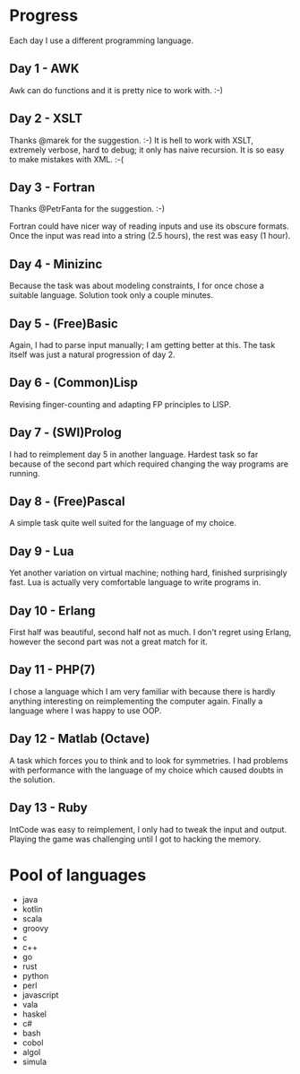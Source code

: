 # Progress

Each day I use a different programming language.

## Day 1 - AWK

Awk can do functions and it is pretty nice to work with. :-)

## Day 2 - XSLT

Thanks @marek for the suggestion. :-)
It is hell to work with XSLT, extremely verbose, hard to debug; it only has naive recursion.
It is so easy to make mistakes with XML. :-(

## Day 3 - Fortran

Thanks @PetrFanta for the suggestion. :-)

Fortran could have nicer way of reading inputs and use its obscure formats.
Once the input was read into a string (2.5 hours), the rest was easy (1 hour).

## Day 4 - Minizinc

Because the task was about modeling constraints, I for once chose a suitable language.
Solution took only a couple minutes.

## Day 5 - (Free)Basic

Again, I had to parse input manually; I am getting better at this.
The task itself was just a natural progression of day 2.

## Day 6 - (Common)Lisp

Revising finger-counting and adapting FP principles to LISP.

## Day 7 - (SWI)Prolog

I had to reimplement day 5 in another language.
Hardest task so far because of the second part which required changing the way programs are running.

## Day 8 - (Free)Pascal

A simple task quite well suited for the language of my choice.

## Day 9 - Lua

Yet another variation on virtual machine; nothing hard, finished surprisingly fast.
Lua is actually very comfortable language to write programs in.

## Day 10 - Erlang

First half was beautiful, second half not as much.
I don't regret using Erlang, however the second part was not a great match for it.

## Day 11 - PHP(7)

I chose a language which I am very familiar with because there is hardly anything interesting on reimplementing the computer again.
Finally a language where I was happy to use OOP.

## Day 12 - Matlab (Octave)

A task which forces you to think and to look for symmetries.
I had problems with performance with the language of my choice which caused doubts in the solution.

## Day 13 - Ruby

IntCode was easy to reimplement, I only had to tweak the input and output.
Playing the game was challenging until I got to hacking the memory.

# Pool of languages
* java
* kotlin
* scala
* groovy
* c
* c++
* go
* rust
* python
* perl
* javascript
* vala
* haskel
* c#
* bash
* cobol
* algol
* simula

